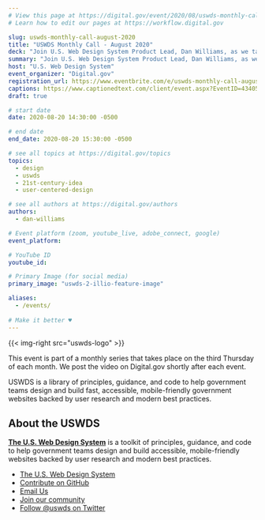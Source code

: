 ```yaml
---
# View this page at https://digital.gov/event/2020/08/uswds-monthly-call-august-2020
# Learn how to edit our pages at https://workflow.digital.gov

slug: uswds-monthly-call-august-2020
title: "USWDS Monthly Call - August 2020"
deck: "Join U.S. Web Design System Product Lead, Dan Williams, as we talk about the design system and answer your questions."
summary: "Join U.S. Web Design System Product Lead, Dan Williams, as we talk about the design system and answer your questions."
host: "U.S. Web Design System"
event_organizer: "Digital.gov"
registration_url: https://www.eventbrite.com/e/uswds-monthly-call-august-2020-registration-96976628707
captions: https://www.captionedtext.com/client/event.aspx?EventID=4340589&CustomerID=321
draft: true

# start date
date: 2020-08-20 14:30:00 -0500

# end date
end_date: 2020-08-20 15:30:00 -0500

# see all topics at https://digital.gov/topics
topics:
  - design
  - uswds
  - 21st-century-idea
  - user-centered-design

# see all authors at https://digital.gov/authors
authors:
  - dan-williams

# Event platform (zoom, youtube_live, adobe_connect, google)
event_platform:

# YouTube ID
youtube_id:

# Primary Image (for social media)
primary_image: "uswds-2-illio-feature-image"

aliases:
  - /events/
  
# Make it better ♥
---
```


{{< img-right src="uswds-logo" >}}

This event is part of a monthly series that takes place on the third Thursday of each month. We post the video on Digital.gov shortly after each event.

USWDS is a library of principles, guidance, and code to help government teams design and build fast, accessible, mobile-friendly government websites backed by user research and modern best practices.


## About the USWDS
[**The U.S. Web Design System**](https://designsystem.digital.gov/) is a toolkit of principles, guidance, and code to help government teams design and build accessible, mobile-friendly websites backed by user research and modern best practices.

- [The U.S. Web Design System](https://designsystem.digital.gov/)
- [Contribute on GitHub](https://github.com/uswds/uswds/issues)
- [Email Us](mailto:uswds@support.digitalgov.gov)
- [Join our community](https://digital.gov/communities/uswds/)
- [Follow @uswds on Twitter](https://twitter.com/uswds)
